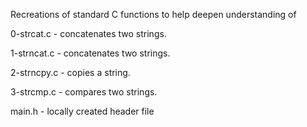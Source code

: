 Recreations of standard C functions to help deepen understanding of 

0-strcat.c - concatenates two strings.

1-strncat.c -  concatenates two strings.

2-strncpy.c - copies a string.

3-strcmp.c - compares two strings.



main.h - locally created header file
